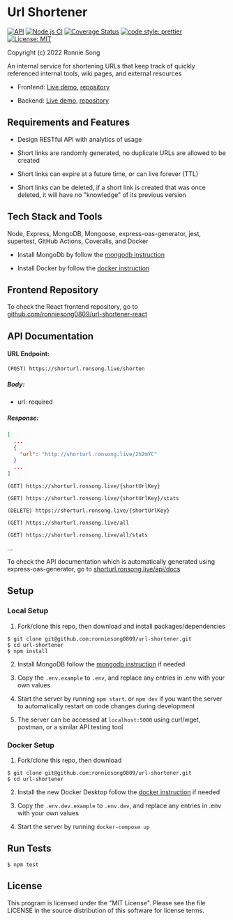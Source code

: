 # Url Shortener
[![API](https://img.shields.io/badge/API-deployed-green)](https://shorturl.ronsong.live/all)
[![Node.js CI](https://github.com/ronniesong0809/url-shortener/actions/workflows/node.js.yml/badge.svg?branch=master)](https://github.com/ronniesong0809/url-shortener/actions/workflows/node.js.yml)
[![Coverage Status](https://coveralls.io/repos/github/ronniesong0809/url-shortener/badge.svg?branch=master)](https://coveralls.io/github/ronniesong0809/url-shortener?branch=master)
[![code style: prettier](https://img.shields.io/badge/code_style-prettier-ff69b4.svg?style=flat-square)](https://github.com/prettier/prettier)
[![License: MIT](https://img.shields.io/badge/License-MIT-yellow.svg)](https://github.com/ronniesong0809/url-shortener/blob/master/LICENSE)

Copyright (c) 2022 Ronnie Song

An internal service for shortening URLs that keep track of quickly referenced internal tools, wiki pages, and external resources

- Frontend: [Live demo](https://url.ronsong.live/), [repository](https://github.com/ronniesong0809/url-shortener-react)

- Backend: [Live demo](http://shorturl.ronsong.live/all), [repository](https://github.com/ronniesong0809/url-shortener)

## Requirements and Features

- Design RESTful API with analytics of usage

- Short links are randomly generated, no duplicate URLs are allowed to be created

- Short links can expire at a future time, or can live forever (TTL)

- Short links can be deleted, if a short link is created that was once deleted, it will have no "knowledge" of its previous version

## Tech Stack and Tools

Node, Express, MongoDB, Mongoose, express-oas-generator, jest, supertest, GitHub Actions, Coveralls, and Docker

- Install MongoDb by follow the [mongodb instruction](https://docs.mongodb.com/manual/installation/)

- Install Docker by follow the [docker instruction](https://docs.docker.com/get-docker/)

## Frontend Repository

To check the React frontend repository, go to [github.com/ronniesong0809/url-shortener-react](https://github.com/ronniesong0809/url-shortener-react)

## API Documentation

#### URL Endpoint:

`(POST) https://shorturl.ronsong.live/shorten`

##### Body:

- url: required

##### Response:

```json
[
  ...
  {
    "url": "http://shorturl.ronsong.live/2h2mYC"
  }
  ...
]
```

`(GET) https://shorturl.ronsong.live/{shortUrlKey}`

`(GET) https://shorturl.ronsong.live/{shortUrlKey}/stats`

`(DELETE) https://shorturl.ronsong.live/{shortUrlKey}`

`(GET) https://shorturl.ronsong.live/all`

`(GET) https://shorturl.ronsong.live/all/stats`

...

To check the API documentation which is automatically generated using express-oas-generator, go to [shorturl.ronsong.live/api/docs](https://shorturl.ronsong.live/api/docs/v3)

## Setup

### Local Setup

1. Fork/clone this repo, then download and install packages/dependencies

```
$ git clone git@github.com:ronniesong0809/url-shortener.git
$ cd url-shortener
$ npm install
```

2. Install MongoDB follow the [mongodb instruction](https://docs.mongodb.com/manual/installation/) if needed
2. Copy the `.env.example` to `.env`, and replace any entries in .env with your own values

3. Start the server by running `npm start`. or `npm dev` if you want the server to automatically restart on code changes during development

4. The server can be accessed at `localhost:5000` using curl/wget, postman, or a similar API testing tool

### Docker Setup

1. Fork/clone this repo, then download

```
$ git clone git@github.com:ronniesong0809/url-shortener.git
$ cd url-shortener
```

2. Install the new Docker Desktop follow the [docker instruction](https://docs.docker.com/get-docker/) if needed

3. Copy the `.env.dev.example` to `.env.dev`, and replace any entries in .env with your own values

4. Start the server by running `docker-compose up`

## Run Tests

```
$ npm test
```

## License
This program is licensed under the "MIT License". Please see the file LICENSE in the source distribution of this software for license terms.